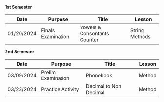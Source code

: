 **1st Semester**

|Date|Purpose|Title|Lesson|
|-------------|-------------|-----|---|
|01/20/2024|Finals Examination|Vowels & Consontants Counter|String Methods

**2nd Semester**

|Date|Purpose|Title|Lesson|
|-------------|-------------|-----|---|
|03/09/2024|Prelim Examination|Phonebook|Method
|03/23/2024|Practice Activity|Decimal to Non Decimal|Method


